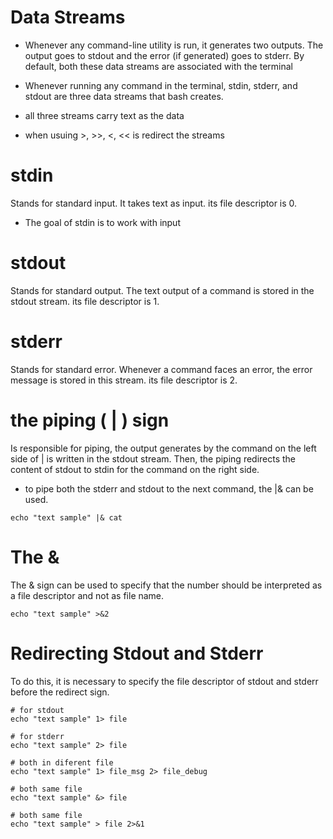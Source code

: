 # Data Streams

- Whenever any command-line utility is run, it generates two outputs. The output goes to stdout and the error (if generated) goes to stderr. By default, both these data streams are associated with the terminal

- Whenever running any command in the terminal, stdin, stderr, and stdout are three data streams that bash creates.

- all three streams carry text as the data

- when usuing >, >>, <, << is redirect the streams

# stdin

Stands for standard input. It takes text as input. its file descriptor is 0.

- The goal of stdin is to work with input

# stdout

Stands for standard output. The text output of a command is stored in the stdout stream. its file descriptor is 1.

# stderr

Stands for standard error. Whenever a command faces an error, the error message is stored in this stream. its file descriptor is 2.

# the piping ( | ) sign 

Is responsible for piping, the output generates by the command on the left side of | is written in the stdout stream. Then, the piping redirects the content of stdout to stdin for the command on the right side.

- to pipe both the stderr and stdout to the next command, the |& can be used.

```
echo "text sample" |& cat
```

# The &

The & sign can be used to specify that the number should be interpreted as a file descriptor and not as file name.

```
echo "text sample" >&2
```

# Redirecting Stdout and Stderr

To do this, it is necessary to specify the file descriptor of stdout and stderr before the redirect sign.

```
# for stdout
echo "text sample" 1> file
```

```
# for stderr
echo "text sample" 2> file
```

```
# both in diferent file
echo "text sample" 1> file_msg 2> file_debug
```

```
# both same file
echo "text sample" &> file
```

```
# both same file
echo "text sample" > file 2>&1
```




























